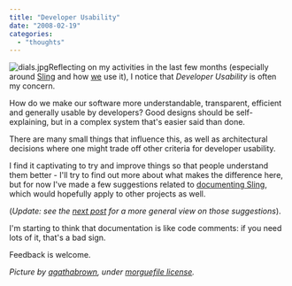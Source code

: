```yaml
---
title: "Developer Usability"
date: "2008-02-19"
categories: 
  - "thoughts"
---
```


![dials.jpg](images/imagesdials.jpg)Reflecting on my activities in the last few months (especially around [Sling](http://incubator.apache.org/sling) and how [we](http://www.day.com) use it), I notice that _Developer Usability_ is often my concern.

How do we make our software more understandable, transparent, efficient and generally usable by developers? Good designs should be self-explaining, but in a complex system that's easier said than done.

There are many small things that influence this, as well as architectural decisions where one might trade off other criteria for developer usability.

I find it captivating to try and improve things so that people understand them better - I'll try to find out more about what makes the difference here, but for now I've made a few suggestions related to [documenting Sling](http://markmail.org/message/jlyjbu6o63pobtuy), which would hopefully apply to other projects as well.

(_Update: see the [next post](http://grep.codeconsult.ch/2008/02/19/bertrands-tentative-rules-for-maintainable-documentation/) for a more general view on those suggestions_).

I'm starting to think that documentation is like code comments: if you need lots of it, that's a bad sign.

Feedback is welcome.

_Picture by [agathabrown](http://morguefile.com/forum/profile.php?username=agathabrown), under [morguefile license](http://morguefile.com/archive/terms.php)._
